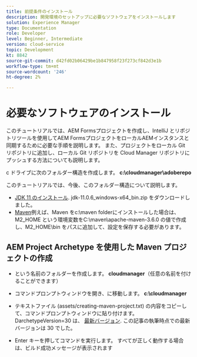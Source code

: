 ```yaml
---
title: 前提条件のインストール
description: 開発環境のセットアップに必要なソフトウェアをインストールします
solution: Experience Manager
type: Documentation
role: Developer
level: Beginner, Intermediate
version: cloud-service
topic: Development
kt: 8842
source-git-commit: d42fd02b06429be1b847958f23f273cf842d3e1b
workflow-type: tm+mt
source-wordcount: '246'
ht-degree: 2%

---
```



# 必要なソフトウェアのインストール

このチュートリアルでは、AEM Formsプロジェクトを作成し、IntelliJ とリポジトリツールを使用してAEM FormsプロジェクトをローカルAEMインスタンスと同期するために必要な手順を説明します。 また、プロジェクトをローカル Git リポジトリに追加し、ローカル Git リポジトリを Cloud Manager リポジトリにプッシュする方法についても説明します。

c ドライブに次のフォルダー構造を作成します。
**c:\cloudmanager\adoberepo**

このチュートリアルでは、今後、このフォルダー構造について説明します。

* [JDK 11 のインストール](https://www.oracle.com/java/technologies/downloads/#java11-windows). jdk-11.0.6_windows-x64_bin.zip をダウンロードしました。
* [Maven](https://maven.apache.org/guides/getting-started/windows-prerequisites.html)例えば、Maven をc:\maven folderにインストールした場合は、M2_HOME という環境変数をC:\maven\apache-maven-3.6.0 の値で作成し、M2_HOME\bin をパスに追加して、設定を保存する必要があります。

## AEM Project Archetype を使用した Maven プロジェクトの作成

* という名前のフォルダーを作成します。 **cloudmanager**（任意の名前を付けることができます）
* コマンドプロンプトウィンドウを開き、に移動します。 **c:\cloudmanager**
* テキストファイル (assets/creating-maven-project.txt) の内容をコピーして、コマンドプロンプトウィンドウに貼り付けます。 DarchetypeVersion=30 は、 [最新バージョン](https://github.com/adobe/aem-project-archetype/releases). この記事の執筆時点での最新バージョンは 30 でした。

* Enter キーを押してコマンドを実行します。  すべてが正しく動作する場合は、ビルド成功メッセージが表示されます




